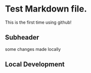 # Test Markdown file.

This is the first time using github!


## Subheader

some changes made locally

## Local Development
